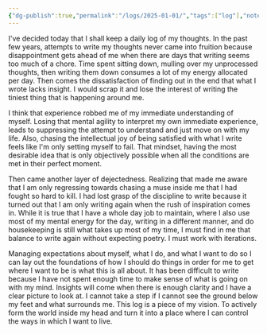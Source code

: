 ```yaml
---
{"dg-publish":true,"permalink":"/logs/2025-01-01/","tags":["log"],"noteIcon":"","created":"2025-01-01"}
---
```


I've decided today that I shall keep a daily log of my thoughts. In the past few years, attempts to write my thoughts never came into fruition because disappointment gets ahead of me when there are days that writing seems too much of a chore. Time spent sitting down, mulling over my unprocessed thoughts, then writing them down consumes a lot of my energy allocated per day. Then comes the dissatisfaction of finding out in the end that what I wrote lacks insight. I would scrap it and lose the interest of writing the tiniest thing that is happening around me.

I think that experience robbed me of my immediate understanding of myself. Losing that mental agility to interpret my own immediate experience, leads to suppressing the attempt to understand and just move on with my life. Also, chasing the intellectual joy of being satisfied with what I write feels like I'm only setting myself to fail. That mindset, having the most desirable idea that is only objectively possible when all the conditions are met in their perfect moment. 

Then came another layer of dejectedness. Realizing that made me aware that I am only regressing towards chasing a muse inside me that I had fought so hard to kill. I had lost grasp of the discipline to write because it turned out that I am only writing again when the rush of inspiration comes in. While it is true that I have a whole day job to maintain, where I also use most of my mental energy for the day, writing in a different manner, and do housekeeping is still what takes up most of my time, I must find in me that balance to write again without expecting poetry. I must work with iterations.

Managing expectations about myself, what I do, and what I want to do so I can lay out the foundations of how I should do things in order for me to get where I want to be is what this is all about. It has been difficult to write because I have not spent enough time to make sense of what is going on with my mind. Insights will come when there is enough clarity and I have a clear picture to look at. I cannot take a step if I cannot see the ground below my feet and what surrounds me. This log is a piece of my vision. To actively form the world inside my head and turn it into a place where I can control the ways in which I want to live.